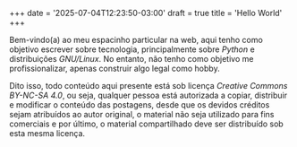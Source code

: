 +++
date = '2025-07-04T12:23:50-03:00'
draft = true
title = 'Hello World'
+++

Bem-vindo(a) ao meu espacinho particular na web, aqui tenho como objetivo escrever sobre tecnologia, principalmente sobre _Python_ e distribuições _GNU/Linux_. No entanto, não tenho como objetivo me profissionalizar, apenas construir algo legal como hobby.

Dito isso, todo conteúdo aqui presente está sob licença _Creative Commons BY-NC-SA 4.0_, ou seja, qualquer pessoa está autorizada a copiar, distribuir e modificar o conteúdo das postagens, desde que os devidos créditos sejam atribuídos ao autor original, o material não seja utilizado para fins comerciais e por último, o material compartilhado deve ser distribuído sob esta mesma licença.
